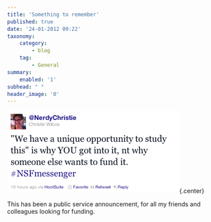 ```yaml
---
title: 'Something to remember'
published: true
date: '24-01-2012 09:22'
taxonomy:
    category:
        - blog
    tag:
        - General
summary:
    enabled: '1'
subhead: " "
header_image: '0'
---
```


![Tweet that reads "We have a unique opportunity to study this" is why YOU got into it, nt why someone else wants to fund it](Funding.png){.center}

This has been a public service announcement, for all my friends and colleagues looking for funding.
